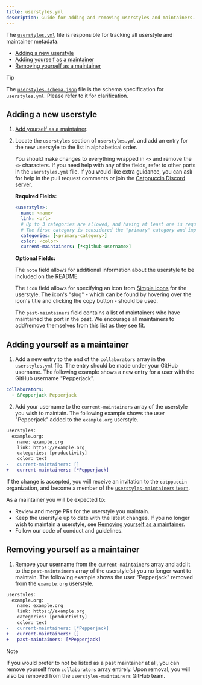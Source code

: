 ```yaml
---
title: userstyles.yml
description: Guide for adding and removing userstyles and maintainers.
---
```


The [`userstyles.yml`](https://github.com/catppuccin/userstyles/tree/main/scripts/userstyles.yml) file is responsible for tracking all userstyle and maintainer metadata.

- [Adding a new userstyle](#adding-a-new-userstyle)
- [Adding yourself as a maintainer](#adding-yourself-as-a-maintainer)
- [Removing yourself as a maintainer](#removing-yourself-as-a-maintainer)

> [!TIP]
> The [`userstyles.schema.json`](https://github.com/catppuccin/userstyles/tree/main/scripts/userstyles.schema.json) file is the schema specification for `userstyles.yml`. Please refer to it for clarification.

## Adding a new userstyle

1. [Add yourself as a maintainer](#adding-yourself-as-a-maintainer).
2. Locate the `userstyles` section of `userstyles.yml` and add an entry for the new userstyle to the list in alphabetical order.

   You should make changes to everything wrapped in `<>` and remove the `<>` characters. If you need help with any of the fields, refer to other ports in the `userstyles.yml` file. If you would like extra guidance, you can ask for help in the pull request comments or join the [Catppuccin Discord server](https://discord.com/servers/catppuccin-907385605422448742).

   **Required Fields:**

   ```yaml
   <userstyle>:
     name: <name>
     link: <url>
     # Up to 3 categories are allowed, and having at least one is required.
     # The first category is considered the "primary" category and impacts where the userstyle appears on the README.
     categories: [<primary-category>]
     color: <color>
     current-maintainers: [*<github-username>]
   ```

   **Optional Fields:**

   The `note` field allows for additional information about the userstyle to be included on the README.

   The `icon` field allows for specifying an icon from [Simple Icons](https://simpleicons.org/) for the userstyle. The icon's "slug" - which can be found by hovering over the icon's title and clicking the copy button - should be used.

   The `past-maintainers` field contains a list of maintainers who have maintained the port in the past. We encourage all maintainers to add/remove themselves from this list as they see fit.

## Adding yourself as a maintainer

1. Add a new entry to the end of the `collaborators` array in the `userstyles.yml` file. The entry should be made under your GitHub username. The following example shows a new entry for a user with the GitHub username "Pepperjack".

```yaml
collaborators:
  - &Pepperjack Pepperjack
```

2. Add your username to the `current-maintainers` array of the userstyle you wish to maintain. The following example shows the user "Pepperjack" added to the `example.org` userstyle.

```diff
userstyles:
  example.org:
    name: example.org
    link: https://example.org
    categories: [productivity]
    color: text
-   current-maintainers: []
+   current-maintainers: [*Pepperjack]
```

If the change is accepted, you will receive an invitation to the `catppuccin` organization, and become a member of the [`userstyles-maintainers` team](https://github.com/orgs/catppuccin/teams/userstyles-maintainers).

As a maintainer you will be expected to:

- Review and merge PRs for the userstyle you maintain.
- Keep the userstyle up to date with the latest changes. If you no longer wish to maintain a userstyle, see [Removing yourself as a maintainer](#removing-yourself-as-a-maintainer).
- Follow our code of conduct and guidelines.

## Removing yourself as a maintainer

1. Remove your username from the `current-maintainers` array and add it to the `past-maintainers` array of the userstyle(s) you no longer want to maintain. The following example shows the user "Pepperjack" removed from the `example.org` userstyle.

```diff
userstyles:
  example.org:
    name: example.org
    link: https://example.org
    categories: [productivity]
    color: text
-   current-maintainers: [*Pepperjack]
+   current-maintainers: []
+   past-maintainers: [*Pepperjack]
```

> [!NOTE]
> If you would prefer to not be listed as a past maintainer at all, you can remove yourself from `collaborators` array entirely. Upon removal, you will also be removed from the `userstyles-maintainers` GitHub team.
